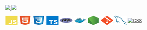 <div>
   <a href="https://github.com/caul37">
   <img height="180em" src="https://github-readme-stats.vercel.app/api?username=caul137&show_icons=true&theme=tokyonight&include_all_commits=true&count_private=true"/>
   <img height="180em" src="https://github-readme-stats.vercel.app/api/top-langs/?username=caul137&layout=compact&langs_count=6&theme=tokyonight"/>
</div>
    
<div style="display: inline_block"><br>
  <img align="center" alt="Js" height="30" width="40" src="https://raw.githubusercontent.com/devicons/devicon/master/icons/javascript/javascript-plain.svg">
  <img align="center" alt="HTML" height="30" width="40" src="https://raw.githubusercontent.com/devicons/devicon/master/icons/html5/html5-original.svg">
  <img align="center" alt="CSS" height="30" width="40" src="https://raw.githubusercontent.com/devicons/devicon/master/icons/css3/css3-original.svg">
  <img align="center" alt="CSS" height="30" width="40" src="https://raw.githubusercontent.com/devicons/devicon/master/icons/typescript/typescript-original.svg">
  <img align="center" alt="CSS" height="30" width="40" src="https://raw.githubusercontent.com/devicons/devicon/master/icons/php/php-original.svg">
  <img align="center" alt="CSS" height="30" width="40" src="https://raw.githubusercontent.com/devicons/devicon/master/icons/docker/docker-original.svg">
  <img align="center" alt="CSS" height="30" width="40" src="https://raw.githubusercontent.com/devicons/devicon/master/icons/nodejs/nodejs-original.svg">
 <img align="center" alt="CSS" height="30" width="40" src="https://raw.githubusercontent.com/devicons/devicon/master/icons/git/git-original.svg">
 <img align="center" alt="CSS" height="30" width="40" src="https://raw.githubusercontent.com/devicons/devicon/master/icons/mysql/mysql-original.svg">
   <img align="center" alt="CSS" height="30" width="40" src="https://cdn.jsdelivr.net/gh/devicons/devicon@latest/icons/laravel/laravel-original.svg" />
          
</div>
 
<br>

